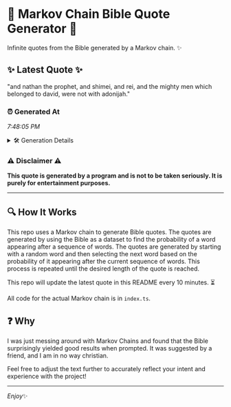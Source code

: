 # 📖 Markov Chain Bible Quote Generator 📖

Infinite quotes from the Bible generated by a Markov chain. ✨

## ✨ Latest Quote ✨
"and nathan the prophet, and shimei, and rei, and the mighty men which belonged to david, were not with adonijah."

### ⏰ Generated At
*7:48:05 PM*

<details>
    <summary>🛠️ Generation Details</summary>
    <p>
        <strong>🌱 Seed:</strong> and<br>
        <strong>🔄 Iterations:</strong> 19<br>
        <strong>📜 Context History:</strong><br>[ and ]: nathan<br>[ and, nathan ]: the<br>[ and, nathan, the ]: prophet,<br>[ and, nathan, the, prophet, ]: and<br>[ and, nathan, the, prophet,, and ]: shimei,<br>[ and, nathan, the, prophet,, and, shimei, ]: and<br>[ nathan, the, prophet,, and, shimei,, and ]: rei,<br>[ the, prophet,, and, shimei,, and, rei, ]: and<br>[ prophet,, and, shimei,, and, rei,, and ]: the<br>[ and, shimei,, and, rei,, and, the ]: mighty<br>[ shimei,, and, rei,, and, the, mighty ]: men<br>[ and, rei,, and, the, mighty, men ]: which<br>[ rei,, and, the, mighty, men, which ]: belonged<br>[ and, the, mighty, men, which, belonged ]: to<br>[ the, mighty, men, which, belonged, to ]: david,<br>[ mighty, men, which, belonged, to, david, ]: were<br>[ men, which, belonged, to, david,, were ]: not<br>[ which, belonged, to, david,, were, not ]: with<br>[ belonged, to, david,, were, not, with ]: adonijah.<br>
    </p>
</details>

### ⚠️ Disclaimer ⚠️
**This quote is generated by a program and is not to be taken seriously. It is purely for entertainment purposes.**

---

## 🔍 How It Works

This repo uses a Markov chain to generate Bible quotes. The quotes are generated by using the Bible as a dataset to find the probability of a word appearing after a sequence of words. The quotes are generated by starting with a random word and then selecting the next word based on the probability of it appearing after the current sequence of words. This process is repeated until the desired length of the quote is reached.

This repo will update the latest quote in this README every 10 minutes. ⏳

All code for the actual Markov chain is in `index.ts`.

## ❓ Why

I was just messing around with Markov Chains and found that the Bible surprisingly yielded good results when prompted. 
It was suggested by a friend, and I am in no way christian.

Feel free to adjust the text further to accurately reflect your intent and experience with the project!

---

*Enjoy*✨
